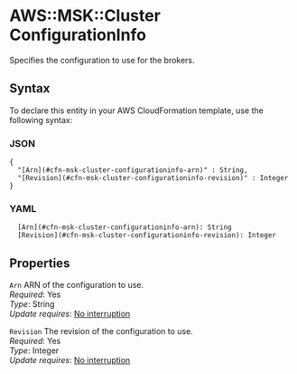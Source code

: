 # AWS::MSK::Cluster ConfigurationInfo<a name="aws-properties-msk-cluster-configurationinfo"></a>

Specifies the configuration to use for the brokers\.

## Syntax<a name="aws-properties-msk-cluster-configurationinfo-syntax"></a>

To declare this entity in your AWS CloudFormation template, use the following syntax:

### JSON<a name="aws-properties-msk-cluster-configurationinfo-syntax.json"></a>

```
{
  "[Arn](#cfn-msk-cluster-configurationinfo-arn)" : String,
  "[Revision](#cfn-msk-cluster-configurationinfo-revision)" : Integer
}
```

### YAML<a name="aws-properties-msk-cluster-configurationinfo-syntax.yaml"></a>

```
  [Arn](#cfn-msk-cluster-configurationinfo-arn): String
  [Revision](#cfn-msk-cluster-configurationinfo-revision): Integer
```

## Properties<a name="aws-properties-msk-cluster-configurationinfo-properties"></a>

`Arn`  <a name="cfn-msk-cluster-configurationinfo-arn"></a>
ARN of the configuration to use\.  
*Required*: Yes  
*Type*: String  
*Update requires*: [No interruption](https://docs.aws.amazon.com/AWSCloudFormation/latest/UserGuide/using-cfn-updating-stacks-update-behaviors.html#update-no-interrupt)

`Revision`  <a name="cfn-msk-cluster-configurationinfo-revision"></a>
The revision of the configuration to use\.  
*Required*: Yes  
*Type*: Integer  
*Update requires*: [No interruption](https://docs.aws.amazon.com/AWSCloudFormation/latest/UserGuide/using-cfn-updating-stacks-update-behaviors.html#update-no-interrupt)